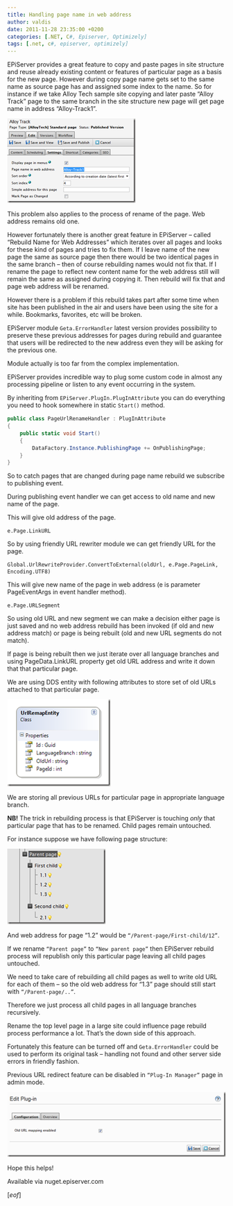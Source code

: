 ```yaml
---
title: Handling page name in web address
author: valdis
date: 2011-11-28 23:35:00 +0200
categories: [.NET, C#, Episerver, Optimizely]
tags: [.net, c#, episerver, optimizely]
---
```


EPiServer provides a great feature to copy and paste pages in site structure and reuse already existing content or features of particular page as a basis for the new page. However during copy page name gets set to the same name as source page has and assigned some index to the name. So for instance if we take Alloy Tech sample site copying and later paste “Alloy Track” page to the same branch in the site structure new page will get page name in address “Alloy-Track1”.

![](/assets/img/2011/10/1.png)

This problem also applies to the process of rename of the page. Web address remains old one.

However fortunately there is another great feature in EPiServer – called “Rebuild Name for Web Addresses” which iterates over all pages and looks for these kind of pages and tries to fix them. If I leave name of the new page the same as source page then there would be two identical pages in the same branch – then of course rebuilding names would not fix that. If I rename the page to reflect new content name for the web address still will remain the same as assigned during copying it. Then rebuild will fix that and page web address will be renamed.

However there is a problem if this rebuild takes part after some time when site has been published in the air and users have been using the site for a while. Bookmarks, favorites, etc will be broken.

EPiServer module `Geta.ErrorHandler` latest version provides possibility to preserve these previous addresses for pages during rebuild and guarantee that users will be redirected to the new address even they will be asking for the previous one.

Module actually is too far from the complex implementation.

EPiServer provides incredible way to plug some custom code in almost any processing pipeline or listen to any event occurring in the system.

By inheriting from `EPiServer.PlugIn.PlugInAttribute` you can do everything you need to hook somewhere in static `Start()` method.

```csharp
public class PageUrlRenameHandler : PlugInAttribute
{
    public static void Start()
    {
        DataFactory.Instance.PublishingPage += OnPublishingPage;
    }
}
```

So to catch pages that are changed during page name rebuild we subscribe to publishing event.

During publishing event handler we can get access to old name and new name of the page.

This will give old address of the page.


```
e.Page.LinkURL
```

So by using friendly URL rewriter module we can get friendly URL for the page.


```
Global.UrlRewriteProvider.ConvertToExternal(oldUrl, e.Page.PageLink, Encoding.UTF8)
```

This will give new name of the page in web address (e is parameter PageEventArgs in event handler method).


```
e.Page.URLSegment
```

So using old URL and new segment we can make a decision either page is just saved and no web address rebuild has been invoked (if old and new address match) or page is being rebuilt (old and new URL segments do not match).

If page is being rebuilt then we just iterate over all language branches and using PageData.LinkURL property get old URL address and write it down that that particular page.

We are using DDS entity with following attributes to store set of old URLs attached to that particular page.

![](/assets/img/2011/10/2.png)

We are storing all previous URLs for particular page in appropriate language branch.

**NB!** The trick in rebuilding process is that EPiServer is touching *only* that particular page that has to be renamed. Child pages remain untouched.

For instance suppose we have following page structure:

![](/assets/img/2011/10/3.png)

And web address for page “1.2” would be `“/Parent-page/First-child/12”`.

If we rename `“Parent page”` to `“New parent page”` then EPiServer rebuild process will republish only this particular page leaving all child pages untouched.

We need to take care of rebuilding all child pages as well to write old URL for each of them – so the old web address for “1.3” page should still start with `“/Parent-page/..”`.

Therefore we just process all child pages in all language branches recursively.

Rename the top level page in a large site could influence page rebuild process performance a lot. That’s the down side of this approach.



Fortunately this feature can be turned off and `Geta.ErrorHandler` could be used to perform its original task – handling not found and other server side errors in friendly fashion.

Previous URL redirect feature can be disabled in `“Plug-In Manager”` page in admin mode.

![](/assets/img/2011/10/4.png)

Hope this helps!

Available via nuget.episerver.com

[*eof*]
